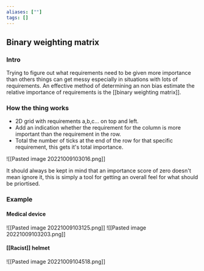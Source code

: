 ```yaml
---
aliases: [""]
tags: []
---
```


## Binary weighting matrix
### Intro
Trying to figure out what requirements need to be given more importance than others things can get messy especially in situations with lots of requirements.
An effective method of determining an non bias estimate the relative importance of requirements is the [[binary weighting matrix]].

### How the thing works
- 2D grid with requirements a,b,c... on top and left.
- Add an indication whether the requirement for the column is more important than the requirement in the row.
- Total the number of ticks at the end of the row for that specific requirement, this gets it's total importance.

![[Pasted image 20221009103016.png]]

It should always be kept in mind that an importance score of zero doesn't mean ignore it, this is simply a tool for getting an overall feel for what should be priortised.

### Example
#### Medical device
![[Pasted image 20221009103125.png]]
![[Pasted image 20221009103203.png]]

#### [[Racist]] helmet
![[Pasted image 20221009104518.png]]